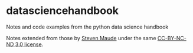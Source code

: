 # datasciencehandbook
Notes and code examples from the python data science handbook

Notes extended from those by [Steven Maude](https://github.com/StevenMaude/python-data-science-handbook-notes) under the same [CC-BY-NC-ND 3.0 license](https://creativecommons.org/licenses/by-nc-nd/3.0/us/legalcode).
